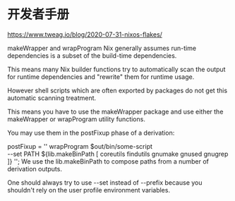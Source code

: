 # 开发者手册

https://www.tweag.io/blog/2020-07-31-nixos-flakes/

makeWrapper and wrapProgram
Nix generally assumes run-time dependencies is a subset of the build-time dependencies.

This means many Nix builder functions try to automatically scan the output for runtime dependencies and "rewrite" them for runtime usage.

However shell scripts which are often exported by packages do not get this automatic scanning treatment.

This means you have to use the makeWrapper package and use either the makeWrapper or wrapProgram utility functions.

You may use them in the postFixup phase of a derivation:

postFixup = ''
  wrapProgram $out/bin/some-script \
    --set PATH ${lib.makeBinPath [
      coreutils
      findutils
      gnumake
      gnused
      gnugrep
    ]}
'';
We use the lib.makeBinPath to compose paths from a number of derivation outputs.

One should always try to use --set instead of --prefix because you shouldn't rely on the user profile environment variables.
